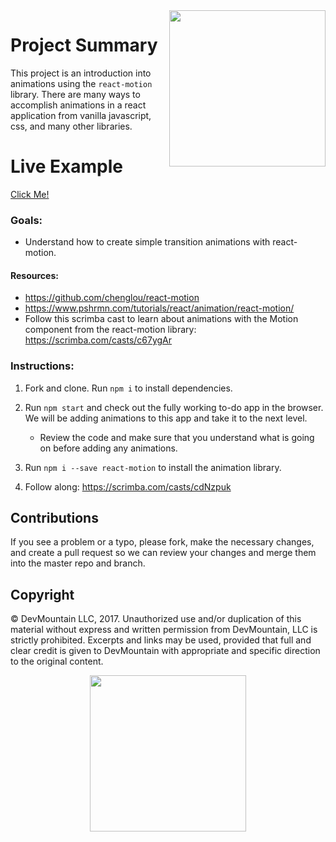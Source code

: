 <img src="https://devmounta.in/img/logowhiteblue.png" width="250" align="right">

# Project Summary

This project is an introduction into animations using the `react-motion` library. There are many ways to accomplish animations in a react application from vanilla javascript, css, and many other libraries.

# Live Example

<a href="https://devmountain.github.io/react-animations-mini/">Click Me!</a>

### Goals:
* Understand how to create simple transition animations with react-motion.

#### Resources:
- https://github.com/chenglou/react-motion
- https://www.pshrmn.com/tutorials/react/animation/react-motion/
- Follow this scrimba cast to learn about animations with the Motion component from the react-motion library: https://scrimba.com/casts/c67ygAr

### Instructions:
1. Fork and clone. Run `npm i` to install dependencies. 

2. Run `npm start` and check out the fully working to-do app in the browser. We will be adding animations to this app and take it to the next level.
    * Review the code and make sure that you understand what is going on before adding any animations.

3. Run `npm i --save react-motion` to install the animation library.

4. Follow along: https://scrimba.com/casts/cdNzpuk

## Contributions

If you see a problem or a typo, please fork, make the necessary changes, and create a pull request so we can review your changes and merge them into the master repo and branch.

## Copyright

© DevMountain LLC, 2017. Unauthorized use and/or duplication of this material without express and written permission from DevMountain, LLC is strictly prohibited. Excerpts and links may be used, provided that full and clear credit is given to DevMountain with appropriate and specific direction to the original content.

<p align="center">
<img src="https://devmounta.in/img/logowhiteblue.png" width="250">
</p>
